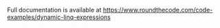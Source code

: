 Full documentation is available at https://www.roundthecode.com/code-examples/dynamic-linq-expressions